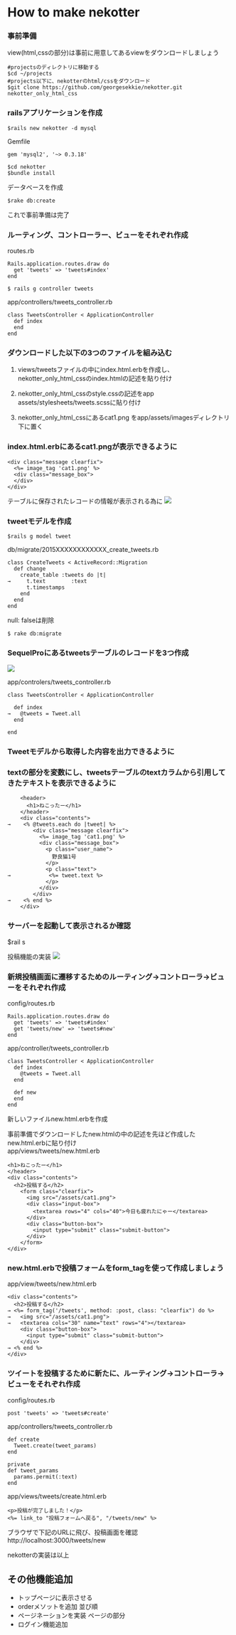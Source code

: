 # How to make nekotter

### 事前準備
view(html,cssの部分)は事前に用意してあるviewをダウンロードしましょう

```
#projectsのディレクトリに移動する
$cd ~/projects
#projects以下に、nekotterのhtml/cssをダウンロード
$git clone https://github.com/georgesekkie/nekotter.git nekotter_only_html_css

```
### railsアプリケーションを作成
```
$rails new nekotter -d mysql
```
Gemfile
```
gem 'mysql2', '~> 0.3.18'
```
```
$cd nekotter
$bundle install
```
データベースを作成
```
$rake db:create
```
これで事前準備は完了

### ルーティング、コントローラー、ビューをそれぞれ作成
routes.rb
```
Rails.application.routes.draw do
  get 'tweets' => 'tweets#index'
end
```
```
$ rails g controller tweets
```
app/controllers/tweets_controller.rb
```
class TweetsController < ApplicationController
  def index
  end
end
```
### ダウンロードした以下の3つのファイルを組み込む
1. views/tweetsファイルの中にindex.html.erbを作成し、nekotter_only_html_cssのindex.htmlの記述を貼り付け

2. nekotter_only_html_cssのstyle.cssの記述をapp
 assets/stylesheets/tweets.scssに貼り付け

3. nekotter_only_html_cssにあるcat1.png をapp/assets/imagesディレクトリ下に置く

### index.html.erbにあるcat1.pngが表示できるように
```
<div class="message clearfix">
  <%= image_tag 'cat1.png' %>
  <div class="message_box">
  </div>
</div>
```

テーブルに保存されたレコードの情報が表示される為に
![](https://tech-master.s3.amazonaws.com/uploads/curriculums//6f1629eaca7da1bb09fac25fcaa577ee.png)

### tweetモデルを作成
```
$rails g model tweet
```
db/migrate/2015XXXXXXXXXXXX_create_tweets.rb
```
class CreateTweets < ActiveRecord::Migration
  def change
    create_table :tweets do |t|
→     t.text        :text
      t.timestamps
    end
  end
end
```
null: falseは削除
```
$ rake db:migrate
```
### SequelProにあるtweetsテーブルのレコードを3つ作成
![](https://tech-master.s3.amazonaws.com/uploads/curriculums//8ad07ef5d1be1b5c1f0d0171268968d3.png)

app/controlers/tweets_controller.rb
```
class TweetsController < ApplicationController

  def index
→   @tweets = Tweet.all
  end

end
```
### Tweetモデルから取得した内容を出力できるように

### textの部分を変数にし、tweetsテーブルのtextカラムから引用してきたテキストを表示できるように

```
    <header>
      <h1>ねこったー</h1>
    </header>
    <div class="contents">
→    <% @tweets.each do |tweet| %>
        <div class="message clearfix">
          <%= image_tag 'cat1.png' %>
          <div class="message_box">
            <p class="user_name">
              野良猫1号
            </p>
            <p class="text">
→            <%= tweet.text %>
            </p>
          </div>
        </div>
→    <% end %>
    </div>
```
### サーバーを起動して表示されるか確認
$rail s

投稿機能の実装
![](https://tech-master.s3.amazonaws.com/uploads/curriculums//5e947e6fe93eb01085d039b9a5326b1a.png)
### 新規投稿画面に遷移するためのルーティング→コントローラ→ビューをそれぞれ作成
config/routes.rb
```
Rails.application.routes.draw do
  get 'tweets' => 'tweets#index'
  get 'tweets/new' => 'tweets#new'
end
```
app/controller/tweets_controller.rb
```
class TweetsController < ApplicationController
  def index
    @tweets = Tweet.all
  end

  def new
  end
end
```
新しいファイルnew.html.erbを作成  

事前準備でダウンロードしたnew.htmlの中の記述を先ほど作成したnew.html.erbに貼り付け  
app/views/tweets/new.html.erb  
```
<h1>ねこったー</h1>
</header>
<div class="contents">
  <h2>投稿する</h2>
    <form class="clearfix">
      <img src="/assets/cat1.png">
      <div class="input-box">
        <textarea rows="4" cols="40">今日も疲れたにゃー</textarea>
      </div>
      <div class="button-box">
        <input type="submit" class="submit-button">
      </div>
    </form>
</div>
```
### new.html.erbで投稿フォームをform_tagを使って作成しましょう
app/view/tweets/new.html.erb
```
<div class="contents">
  <h2>投稿する</h2>
→ <%= form_tag('/tweets', method: :post, class: "clearfix") do %>
→   <img src="/assets/cat1.png">
→   <textarea cols="30" name="text" rows="4"></textarea>
    <div class="button-box">
      <input type="submit" class="submit-button">
    </div>
→ <% end %>
</div>
```

### ツイートを投稿するために新たに、ルーティング→コントローラ→ビューをそれぞれ作成

config/routes.rb
```
post 'tweets' => 'tweets#create'
```
app/controllers/tweets_controller.rb
```
def create
  Tweet.create(tweet_params)
end

private
def tweet_params
  params.permit(:text)
end
```
app/views/tweets/create.html.erb
```
<p>投稿が完了しました！</p>
<%= link_to "投稿フォームへ戻る", "/tweets/new" %>
```
ブラウザで下記のURLに飛び、投稿画面を確認
http://localhost:3000/tweets/new

nekotterの実装は以上


## その他機能追加
* トップページに表示させる
* orderメソットを追加 並び順  
* ページネーションを実装 ページの部分  
* ログイン機能追加
